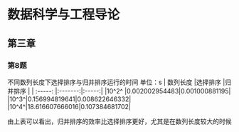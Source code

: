 # 数据科学与工程导论
## 第三章
### 第8题
不同数列长度下选择排序与归并排序运行的时间 单位：s
| 数列长度  |选择排序  |归并排序  |
| :-----: |:-------:|:-----:|
|10^2^  |0.002002954483|0.001000881195|
|10^3^|0.156994819641|0.008622646332|
|10^4^|18.616607666016|0.107384681702|

由上表可以看出，归并排序的效率比选择排序更好，尤其是在数列长度较大的时候